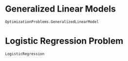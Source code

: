 # Generalized Linear Models

```@docs
OptimizationProblems.GeneralizedLinearModel
```

# Logistic Regression Problem

```@docs
LogisticRegression
```